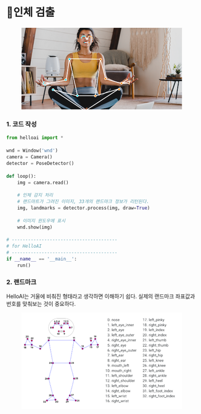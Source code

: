 # 🙋인체 검출

###

<figure><img src=".gitbook/assets/h_pose_title.png" alt=""><figcaption></figcaption></figure>

### 1. 코드 작성&#x20;

```python
from helloai import *

wnd = Window('wnd')
camera = Camera()
detector = PoseDetector()

def loop():
    img = camera.read()

    # 인체 감지 처리
    # 랜드마트가 그려진 이미지, 33개의 랜드마크 정보가 리턴된다. 
    img, landmarks = detector.process(img, draw=True)
 
    # 이미지 윈도우에 표시 
    wnd.show(img)

# ---------------------------------------
# for HelloAI
# ---------------------------------------
if __name__ == '__main__':
    run()
```

### 2. 랜드마크

HelloAI는 거울에 비춰진 형태라고 생각하면 이해하기 쉽다. 실제의 랜드마크 좌표값과 번호를 맞춰보는 것이 중요하다.

<figure><img src=".gitbook/assets/h_pose.png" alt=""><figcaption></figcaption></figure>

